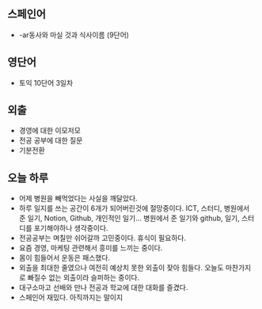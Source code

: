 ## 스페인어
* -ar동사와 마실 것과 식사이름 (9단어)
    <!-- - hablar 말하다
    - tomar ~먹다, ~마시다, 술마시다
    - cerveza 맥주
    - té 차
    - café 커피
    - zumo 주스
    - desayuno 아침식사
    - almuerzo 점심(AmL), (점심 전)간식(Esp)
    - cena 저녁식사 -->

## 영단어
* 토익 10단어 3일차

## 외출
* 경영에 대한 이모저모
* 전공 공부에 대한 질문
* 기분전환

## 오늘 하루
* 어제 병원을 빼먹었다는 사실을 깨달았다.
* 하루 일지를 쓰는 공간이 6개가 되어버린것에 절망중이다. ICT, 스터디, 병원에서 준 일기, Notion, Github, 개인적인 일기... 병원에서 준 일기와 github, 일기, 스터디를 포기해야하나 생각중이다.
* 전공공부는 며칠만 쉬어갈까 고민중이다. 휴식이 필요하다.
* 요즘 경영, 마케팅 관련해서 흥미를 느끼는 중이다.
* 몸이 힘들어서 운동은 패스했다.
* 외출을 최대한 줄였으나 여전히 예상치 못한 외출이 잦아 힘들다. 오늘도 마찬가지로 빠질수 없는 외출이라 슬퍼하는 중이다.
* 대구소마고 선배와 만나 전공과 학교에 대한 대화를 즐겼다. <!-- 경영에 대한 흥미로운 이야기도 들었는데 막상 와서 적으려니 뭐라 써야할지 모르겠다. -->
* 스페인어 재밌다. 아직까지는 말이지
